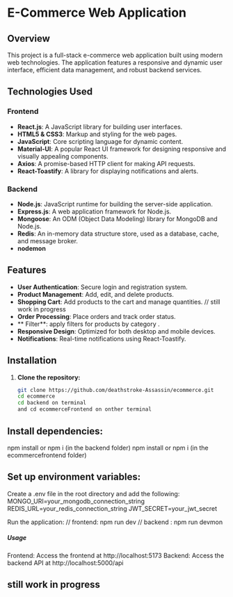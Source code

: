# E-Commerce Web Application

## Overview
This project is a full-stack e-commerce web application built using modern web technologies. The application features a responsive and dynamic user interface, efficient data management, and robust backend services.

## Technologies Used

### Frontend
- **React.js**: A JavaScript library for building user interfaces.
- **HTML5 & CSS3**: Markup and styling for the web pages.
- **JavaScript**: Core scripting language for dynamic content.
- **Material-UI**: A popular React UI framework for designing responsive and visually appealing components.
- **Axios**: A promise-based HTTP client for making API requests.
- **React-Toastify**: A library for displaying notifications and alerts.

### Backend
- **Node.js**: JavaScript runtime for building the server-side application.
- **Express.js**: A web application framework for Node.js.
- **Mongoose**: An ODM (Object Data Modeling) library for MongoDB and Node.js.
- **Redis**: An in-memory data structure store, used as a database, cache, and message broker.
- **nodemon**

## Features
- **User Authentication**: Secure login and registration system.
- **Product Management**: Add, edit, and delete products.
- **Shopping Cart**: Add products to the cart and manage quantities. // still work in progress
- **Order Processing**: Place orders and track order status.
- ** Filter**: apply filters for products by category .
- **Responsive Design**: Optimized for both desktop and mobile devices.
- **Notifications**: Real-time notifications using React-Toastify.

## Installation

1. **Clone the repository:**
   ```bash
   git clone https://github.com/deathstroke-Assassin/ecommerce.git
   cd ecommerce
   cd backend on terminal
   and cd ecommerceFrontend on onther terminal


## Install dependencies:
npm install or npm i (in the backend folder)
npm install or npm i (in the ecommercefrontend folder)

## Set up environment variables:
Create a .env file in the root directory and add the following:
MONGO_URI=your_mongodb_connection_string
REDIS_URL=your_redis_connection_string
JWT_SECRET=your_jwt_secret

Run the application:
// frontend:
   npm run dev
// backend :
   npm run devmon

   ##### Usage
Frontend: Access the frontend at http://localhost:5173
Backend: Access the backend API at http://localhost:5000/api


## still work in progress
